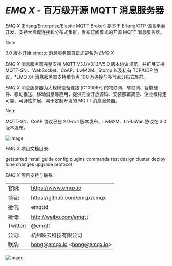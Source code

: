 # *EMQ X* - 百万级开源 MQTT 消息服务器

*EMQ X* (Erlang/Enterprise/Elastic MQTT Broker) 是基于 Erlang/OTP
语言平台开发，支持大规模连接和分布式集群，发布订阅模式的开源 MQTT 消息服务器。

<div class="note">

<div class="admonition-title">

Note

</div>

3.0 版本开始 emqttd 消息服务器自正式更名为 *EMQ X*

</div>

*EMQ X* 消息服务器完整支持 MQTT V3.1/V3.1.1/V5.0 版本协议规范，并扩展支持 MQTT-SN
、WebSocket、CoAP、LwM2M、Stomp 以及私有 TCP/UDP 协议。\*EMQ X\*
消息服务器支持单节点 100 万连接与多节点分布式集群。

*EMQ X* 消息服务器为大规模设备连接 (C1000K+)
的物联网、车联网、智能硬件、移动推送、移动消息等应用，提供完全开放源码、安装部署简便、企业级稳定可靠、可弹性扩展、易于定制开发的
MQTT 消息服务器。

<div class="note">

<div class="admonition-title">

Note

</div>

MQTT-SN、CoAP 协议已在 2.0-rc.1 版本发布，LwM2M、LoRaWan 协议在 3.0 版本发布。

</div>

![image](./_static/images/emqtt.png)

*EMQ X* 项目文档目录:

<div class="toctree">

getstarted install guide config plugins commands rest design cluster
deploy tune changes upgrade protocol

</div>

*EMQ X* 项目支持与联系:

|          |                                   |
| -------- | --------------------------------- |
| 官网:      | <https://www.emqx.io>             |
| 项目:      | <https://github.com/emqx/emqx>    |
| 微信:      | emqttd                            |
| 微博:      | <http://weibo.com/emqtt>          |
| Twitter: | @emqtt                            |
| 公司:      | 杭州映云科技有限公司                        |
| 联系:      | <hong@emqx.io> \<<hong@emqx.io>\> |

![image](./_static/images/weixin.jpg)
